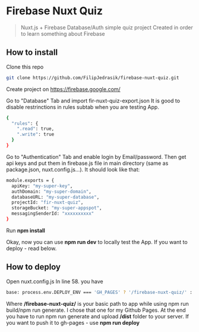 # Firebase Nuxt Quiz

> Nuxt.js + Firebase Database/Auth simple quiz project
> Created in order to learn something about Firebase

## How to install
Clone this repo
``` bash
git clone https://github.com/FilipJedrasik/firebase-nuxt-quiz.git
```
Create project on 
https://firebase.google.com/ <br>

Go to "Database" Tab and import fir-nuxt-quiz-export.json
It is good to disable restrinctions in rules subtab when you are testing App.
``` bash
{
  "rules": {
    ".read": true,
    ".write": true
  }
}
```

Go to "Authentication" Tab and enable login by Email/password. Then get api keys and put them in firebase.js file in main directory (same as package.json, nuxt.config.js...). 
It should look like that:
``` bash
module.exports = {
  apiKey: "my-super-key",
  authDomain: "my-super-domain",
  databaseURL: "my-super-database",
  projectId: "fir-nuxt-quiz",
  storageBucket: "my-super-appspot",
  messagingSenderId: "xxxxxxxxxx"
}
```

Run <b>npm install</b>

Okay, now you can use <b>npm run dev</b> to locally test the App. If you want to deploy - read below.

## How to deploy
Open nuxt.config.js
In line 58. you have
``` bash
base: process.env.DEPLOY_ENV === 'GH_PAGES' ? '/firebase-nuxt-quiz/' : '/'
```
Where <b>/firebase-nuxt-quiz/</b> is your basic path to app while using npm run build/npm run generate.
I chose that one for my Github Pages. At the end you have to run npm run generate and upload <b>/dist</b> folder to your server. If you want to push it to gh-pages - use <b>npm run deploy</b>